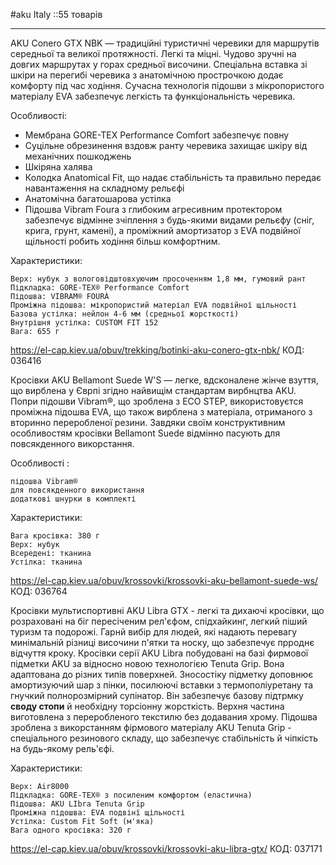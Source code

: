 #aku  Italy  ::55 товарів
- - -

AKU Conero GTX NBK — традиційні туристичні черевики для маршрутів середньої та великої протяжності. Легкі та міцні. Чудово зручні на довгих маршрутах у горах средньої височини. Спеціальна вставка зі шкіри на перегибі черевика з анатомічною прострочкою додає комфорту під час ходіння. Сучасна технологія підошви з мікропористого матеріалу EVA забезпечує легкість та функціональність черевика.

Особливості:
- Мембрана GORE-TEX Performance Comfort забезпечує повну
- Суцільне обрезинення вздовж ранту черевика захищає шкіру від механічних пошкоджень
- Шкіряна халява
- Колодка Anatomical Fit, що надає стабільність та правильно передає навантаження на складному рельєфі
- Анатомічна багатошарова устілка
- Підошва Vibram Foura з глибоким агресивним протектором забезпечує відмінне зчіплення з будь-якими видами рельєфу (сніг, крига, грунт, камені), а проміжний амортизатор з EVA подвійної щільності робить ходіння більш комфортним.

Характеристики:

    Верх: нубук з вологовідштовхуючим просоченням 1,8 мм, гумовий рант
    Підкладка: GORE-TEX® Performance Comfort
    Підошва: VIBRAM® FOURÀ
    Проміжна підошва: мікропористий матеріал EVA подвійної щільності
    Базова устілка: нейлон 4-6 мм (средньої жорсткості)
    Внутрішня устілка: CUSTOM FIT 152
    Вага: 655 г
https://el-cap.kiev.ua/obuv/trekking/botinki-aku-conero-gtx-nbk/
КОД: 036416


Кросівки AKU Bellamont Suede W'S — легке, вдсконалене жінче взуття, що вирблена у Єврпі згідно найвищім стандартам вирбнцтва AKU. Попри підошви Vibram®, що зроблена з ECO STEP, використовуєтся проміжна підошва EVA, що також вирблена з матеріала, отриманого з вторинно переробленої резини. Завдяки своїм конструктивним особливостям кросівки Bellamont Suede відмінно пасують для повсякденного викорстання.

Особливості :

    підошва Vibram®
    для повсякденного використання 
    додаткові шнурки в комплекті

Характеристики:

    Вага кросівка: 380 г
    Верх: нубук
    Всередені: тканина
    Устілка: тканина
https://el-cap.kiev.ua/obuv/krossovki/krossovki-aku-bellamont-suede-ws/
КОД: 036764 


Кросівки мультиспортивні AKU Libra GTX - легкі та дихаючі кросівки, що розраховані на біг пересіченим рел'єфом, спідхайкинг, легкий піший туризм та подорожі. Гарнй вибір для людей, які надають перевагу минімальній різниці височини п'ятки та носку, що забезпечує прроднє відчуття кроку.
Кросівки серії AKU Libra побудовані на базі фирмової підметки AKU за відносно новою технологією Tenuta Grip. Вона адаптована до різних типів поверхней. Зносостіку підметку доповнює амортизуючий шар з пінки, посилюючі вставки з термополіуретану та гнучкий полнорозмірний супінатор. Він забезпечує базову підтрмку __своду стопи__ й необхідну торсіонну жорсткість.
Верхня частина виготовлена з переробленого текстилю без додавания хрому. Підошва зроблена з викорстанням фірмового матеріалу AKU Tenuta Grip - спеціального резинового складу, що забезпечує стабільність й чіпкість на будь-якому рель'єфі.

Характеристики:

    Верх: Air8000
    Підкладка: GORE-TEX® з посиленим комфортом (еластична)
    Підошва: AKU LIbra Tenuta Grip 
    Проміжна підошва: EVA подвінї щільності
    Устілка: Custom Fit Soft (м'яка)
    Вага одного кросівка: 320 г
https://el-cap.kiev.ua/obuv/krossovki/krossovki-aku-libra-gtx/  КОД: 037171


